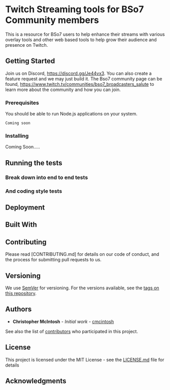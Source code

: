# Twitch Streaming tools for BSo7 Community members

This is a resource for BSo7 users to help enhance their streams with various overlay tools
and other web based tools to help grow their audience and presence on Twitch.

## Getting Started

Join us on Discord, https://discord.gg/Je44vx3. You can also create a feature request and
we may just build it.  The Bso7 community page can be found, https://www.twitch.tv/communities/bso7_broadcasters_salute to learn more about the community
and how you can join.

### Prerequisites

You should be able to run Node.js applications on your system.

```
Coming soon
```

### Installing

Coming Soon.....

## Running the tests



### Break down into end to end tests


### And coding style tests


## Deployment


## Built With


## Contributing

Please read [CONTRIBUTING.md] for details on our code of conduct, and the process for submitting pull requests to us.

## Versioning

We use [SemVer](http://semver.org/) for versioning. For the versions available, see the [tags on this repository](https://github.com/your/project/tags).

## Authors

* **Christopher McIntosh** - *Initial work* - [cmcintosh](https://github.com/cmcintosh)

See also the list of [contributors](https://github.com/cmcintosh/bs07_tools/contributors) who participated in this project.

## License

This project is licensed under the MIT License - see the [LICENSE.md](LICENSE.md) file for details

## Acknowledgments
